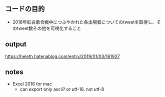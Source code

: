 コードの目的
------------
- 2018年紅白歌合戦中につぶやかれた各出場者についてのtweetを取得し、そのtweet数その他を可視化すること

output
------
https://heleth.hatenablog.com/entry/2019/01/03/161927

notes
-----
- Excel 2016 for mac
  - can export only ascii? or utf-16, not utf-8

